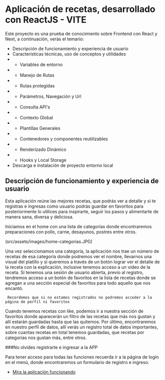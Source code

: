 # Aplicación de recetas, desarrollado con ReactJS - VITE

Este proyecto es una prueba de conocimiento sobre Frontend con React y Next, a continuación, verás el temario:

- Descripción de funcionamiento y experiencia de usuario
- Características técnicas, uso de conceptos y utilidades
- - Variables de entorno
- - Manejo de Rutas 
- - Rutas protegidas
- - Parámetros, Navegación y Url
- - Consulta API's
- - Contexto Global
- - Plantillas Generales
- - Contenedores y componentes reutilizables
- - Renderizado Dinámico
- - Hooks y Local Storage
- Descarga e instalación de proyecto entorno local

## Descripción de funcionamiento y experiencia de usuario

Esta aplicación reúne las mejores recetas, que podrás ver a detalle y si te registras e ingresas como usuario podrás guardar en favoritos para posteriormente lo utilices para inspirarte, seguir los pasos y alimentarte de manera sana, diversa y deliciosa.

Iniciamos en el home con una lista de categorías donde encontraremos preparaciones con pollo, carne, desayunos, postres entre otros.

(src/assets/images/home-categorias.JPG)

Una vez seleccionamos una categoría, la aplicación nos trae un número de recetas de esa categoría donde podremos ver el nombre, llevarnos una visual del platillo y si queremos a través de un botón lograr ver el detalle de la receta con la explicación, inclusive tenemos acceso a un video de la receta. Sí tenemos una sesión de usuario abierta, previo al registro, tendremos acceso a un botón de favoritos en la lista de recetas donde se agregan a una sección especial de favoritos para todo aquello que nos encantó.

` Recordemos que si no estamos registrados no podremos acceder a la página de perfil ni favoritos`

Cuando tenemos recetas con like, podemos ir a nuestra sección de favoritos donde aparecerán un filtro de las recetas que más nos gustan y allí estarán guardadas hasta que las quitemos. Por último, encontraremos en nuestro perfil de datos, allí verás un registro total de datos importantes, sobre cuantas recetas en total tenemos guardadas, que recetas por categorías nos gustan más, entre otros.

###No olvides registrarte e ingresar a la APP

Para tener acceso para todas las funciones recuerda ir a la página de login en el menú, donde encontraremos un formulario de registro e ingreso.

- [Mira la aplicación funcionando](https://apptestrocketfy.netlify.app/)
